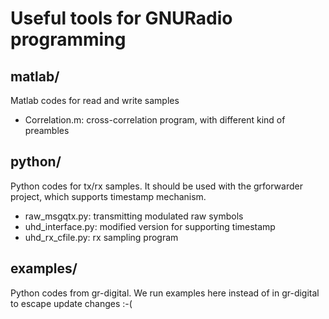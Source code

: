 
# Useful tools for GNURadio programming

## matlab/
Matlab codes for read and write samples

*  Correlation.m: cross-correlation program, with different kind of preambles

## python/
Python codes for tx/rx samples. It should be used with the grforwarder project, which supports timestamp mechanism.

*  raw_msgqtx.py: transmitting modulated raw symbols
*  uhd_interface.py: modified version for supporting timestamp
*  uhd_rx_cfile.py: rx sampling program

## examples/
Python codes from gr-digital. We run examples here instead of in gr-digital to escape update changes :-(
